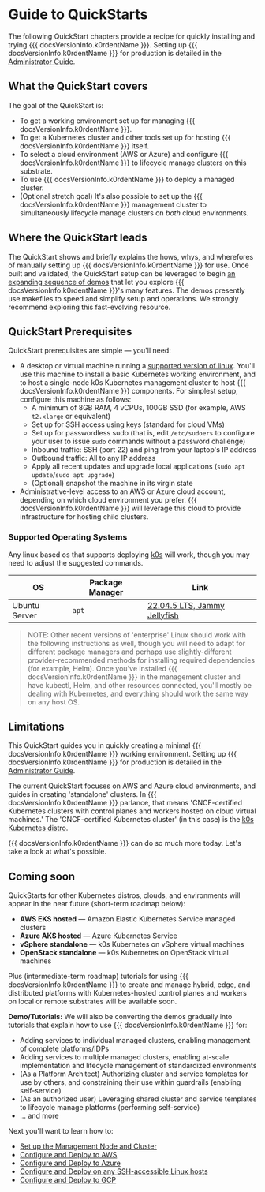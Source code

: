 # Guide to QuickStarts

The following QuickStart chapters provide a recipe for quickly installing and trying {{{ docsVersionInfo.k0rdentName }}}. Setting up {{{ docsVersionInfo.k0rdentName }}} for production is detailed in the [Administrator Guide](../admin/index.md).

## What the QuickStart covers

The goal of the QuickStart is:

* To get a working environment set up for managing {{{ docsVersionInfo.k0rdentName }}}.
* To get a Kubernetes cluster and other tools set up for hosting {{{ docsVersionInfo.k0rdentName }}} itself.
* To select a cloud environment (AWS or Azure) and configure {{{ docsVersionInfo.k0rdentName }}} to lifecycle manage clusters on this substrate.
* To use {{{ docsVersionInfo.k0rdentName }}} to deploy a managed cluster.
* (Optional stretch goal) It's also possible to set up the {{{ docsVersionInfo.k0rdentName }}} management cluster to simultaneously lifecycle manage clusters on _both_ cloud environments.

## Where the QuickStart leads

The QuickStart shows and briefly explains the hows, whys, and wherefores of manually setting up {{{ docsVersionInfo.k0rdentName }}} for use. Once built and validated, the QuickStart setup can be leveraged to begin [an expanding sequence of demos](https://github.com/k0rdent/demos) that let you explore {{{ docsVersionInfo.k0rdentName }}}'s many features. The demos presently use makefiles to speed and simplify setup and operations. We strongly recommend exploring this fast-evolving resource.

## QuickStart Prerequisites

QuickStart prerequisites are simple &mdash; you'll need:

* A desktop or virtual machine running a [supported version of linux](#supported-operating-systems). You'll use this machine to install a basic Kubernetes working environment, and to host a single-node k0s Kubernetes management cluster to host {{{ docsVersionInfo.k0rdentName }}} components. For simplest setup, configure this machine as follows:
  * A minimum of 8GB RAM, 4 vCPUs, 100GB SSD (for example, AWS `t2.xlarge` or equivalent)
  * Set up for SSH access using keys (standard for cloud VMs)
  * Set up for passwordless sudo (that is, edit `/etc/sudoers` to configure your user to issue `sudo` commands without a password challenge)
  * Inbound traffic: SSH (port 22) and ping from your laptop's IP address
  * Outbound traffic: All to any IP address
  * Apply all recent updates and upgrade local applications (`sudo apt update`/`sudo apt upgrade`)
  * (Optional) snapshot the machine in its virgin state
* Administrative-level access to an AWS or Azure cloud account, depending on which cloud environment you prefer. {{{ docsVersionInfo.k0rdentName }}} will leverage this cloud to provide infrastructure for hosting child clusters.

### Supported Operating Systems

Any linux based os that supports deploying [k0s](https://k0sproject.io/) will work, though you may need to adjust the suggested commands.


| OS | Package Manager | Link|
|----|-----------------|-----|
|Ubuntu Server| `apt` | [22.04.5 LTS, Jammy Jellyfish](https://releases.ubuntu.com/jammy/) |

> NOTE: 
> Other recent versions of 'enterprise' Linux should work with the
> following instructions as well, though you will need to adapt for
> different package managers and perhaps use slightly-different
> provider-recommended methods for installing required dependencies
> (for example, Helm). Once you've installed {{{ docsVersionInfo.k0rdentName }}} in the management cluster
> and have kubectl, Helm, and other resources connected, you'll mostly
> be dealing with Kubernetes, and everything should work the same way on
> any host OS.

## Limitations

This QuickStart guides you in quickly creating a minimal {{{ docsVersionInfo.k0rdentName }}} working environment. Setting up {{{ docsVersionInfo.k0rdentName }}} for production is detailed in the [Administrator Guide](../admin/index.md).

The current QuickStart focuses on AWS and Azure cloud environments, and guides in creating 'standalone' clusters. In {{{ docsVersionInfo.k0rdentName }}} parlance, that means 'CNCF-certified Kubernetes clusters with control planes and workers hosted on cloud virtual machines.' The 'CNCF-certified Kubernetes cluster' (in this case) is the [k0s Kubernetes distro](https://k0sproject.io).

{{{ docsVersionInfo.k0rdentName }}} can do so much more today. Let's take a look at what's possible.

## Coming soon

QuickStarts for other Kubernetes distros, clouds, and environments will appear in the near future (short-term roadmap below):

* **AWS EKS hosted** &mdash; Amazon Elastic Kubernetes Service managed clusters 
* **Azure AKS hosted** &mdash; Azure Kubernetes Service
* **vSphere standalone** &mdash; k0s Kubernetes on vSphere virtual machines
* **OpenStack standalone** &mdash; k0s Kubernetes on OpenStack virtual machines

Plus (intermediate-term roadmap) tutorials for using {{{ docsVersionInfo.k0rdentName }}} to create and manage hybrid, edge, and distributed platforms with Kubernetes-hosted control planes and workers on local or remote substrates will be available soon.

**Demo/Tutorials:** We will also be converting the demos gradually into tutorials that explain how to use {{{ docsVersionInfo.k0rdentName }}} for:

* Adding services to individual managed clusters, enabling management of complete platforms/IDPs
* Adding services to multiple managed clusters, enabling at-scale implementation and lifecycle management of standardized environments
* (As a Platform Architect) Authorizing cluster and service templates for use by others, and constraining their use within guardrails (enabling self-service)
* (As an authorized user) Leveraging shared cluster and service templates to lifecycle manage platforms (performing self-service)
* ... and more

Next you'll want to learn how to:

- [Set up the Management Node and Cluster](quickstart-1-mgmt-node-and-cluster.md)
- [Configure and Deploy to AWS](quickstart-2-aws.md)
- [Configure and Deploy to Azure](quickstart-2-azure.md)
- [Configure and Deploy on any SSH-accessible Linux hosts](quickstart-2-remote.md)
- [Configure and Deploy to GCP](quickstart-2-gcp.md)
